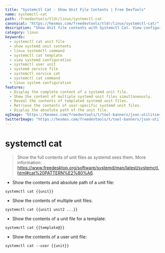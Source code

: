 ```yaml
---
title: "Systemctl Cat - Show Unit File Contents | Free DevTools"
name: systemctl-cat
path: /freedevtools/tldr/linux/systemctl-cat
canonical: "https://hexmos.com/freedevtools/tldr/linux/systemctl-cat/"
description: "Show Unit file contents with Systemctl Cat. View configurations, templates, and user units with this command. Free online tool, no registration required."
category: linux
keywords:
  - systemctl cat unit file
  - show systemd unit contents
  - linux systemctl command
  - systemctl cat template
  - view systemd configuration
  - systemctl user unit
  - systemd service file
  - systemctl service cat
  - systemctl cat command
  - linux system configuration
features:
  - Display the complete content of a systemd unit file.
  - Show the content of multiple systemd unit files simultaneously.
  - Reveal the contents of templated systemd unit files.
  - Retrieve the contents of user-specific systemd unit files.
  - Display the absolute path of the unit file.
ogImage: "https://hexmos.com/freedevtools/t/tool-banners/json-utilities-banner.png"
twitterImage: "https://hexmos.com/freedevtools/t/tool-banners/json-utilities-banner.png"
---
```


# systemctl cat

> Show the full contents of unit files as systemd sees them.
> More information: <https://www.freedesktop.org/software/systemd/man/latest/systemctl.html#cat%20PATTERN%E2%80%A6>.

- Show the contents and absolute path of a unit file:

`systemctl cat {{unit}}`

- Show the contents of multiple unit files:

`systemctl cat {{unit1 unit2 ...}}`

- Show the contents of a unit file for a template:

`systemctl cat {{template@}}`

- Show the contents of a user unit file:

`systemctl cat --user {{unit}}`
